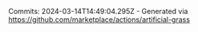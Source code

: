 Commits: 2024-03-14T14:49:04.295Z - Generated via https://github.com/marketplace/actions/artificial-grass
<br>
